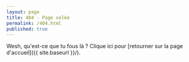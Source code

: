 ```yaml
---
layout: page
title: 404 - Page volée
permalink: /404.html
published: true
---
```


Wesh, qu'est-ce que tu fous là ? Clique ici pour [retourner sur la page d'accueil]({{ site.baseurl }}/).
